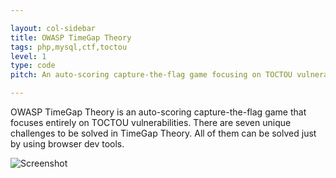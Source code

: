 ```yaml
---

layout: col-sidebar
title: OWASP TimeGap Theory
tags: php,mysql,ctf,toctou
level: 1
type: code
pitch: An auto-scoring capture-the-flag game focusing on TOCTOU vulnerabilities

---
```


OWASP TimeGap Theory is an auto-scoring capture-the-flag game that focuses entirely on TOCTOU vulnerabilities. There are seven unique challenges to be solved in TimeGap Theory. All of them can be solved just by using browser dev tools.

![Screenshot](https://github.com/Abhi-M/timegaptheory/raw/master/timegaptheory.png)
